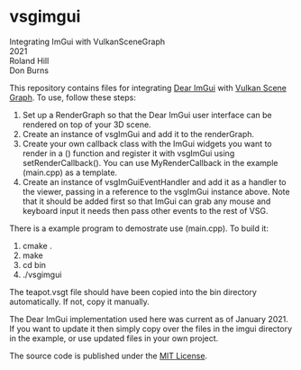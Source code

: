 # vsgimgui
Integrating ImGui with VulkanSceneGraph  
2021  
Roland Hill  
Don Burns  

This repository contains files for integrating [Dear ImGui](https://github.com/ocornut/imgui) with [Vulkan Scene Graph](https://github.com/vsg-dev/VulkanSceneGraph). To use, follow these steps:

1. Set up a RenderGraph so that the Dear ImGui user interface can be rendered on top of your 3D scene.
1. Create an instance of vsgImGui and add it to the renderGraph.
1. Create your own callback class with the ImGui widgets you want to render in a () function and register it with vsgImGui using setRenderCallback(). You can use MyRenderCallback in the example (main.cpp) as a template.
1. Create an instance of vsgImGuiEventHandler and add it as a handler to the viewer, passing in a reference to the vsgImGui instance above. Note that it should be added first so that ImGui can grab any mouse and keyboard input it needs then pass other events to the rest of VSG.

There is a example program to demostrate use (main.cpp). To build it:

1. cmake .
1. make
1. cd bin
1. ./vsgimgui

The teapot.vsgt file should have been copied into the bin directory automatically. If not, copy it manually.

The Dear ImGui implementation used here was current as of January 2021. If you want to update it then simply copy over the files in the imgui directory in the example, or use updated files in your own project.

The source code is published under the [MIT License](LICENSE.md).

